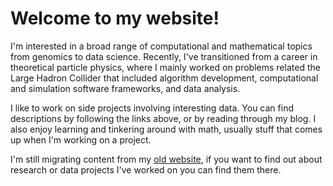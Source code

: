 <!--
.. title: About
.. slug: about
.. date: 2015-08-11 13:11:54 UTC-07:00
.. tags: about
.. category:
.. link:
.. description:
.. type: text
-->

# Welcome to my website!

I'm interested in a broad range of computational and mathematical topics from genomics to data science.  Recently, I've transitioned from a career in theoretical particle physics, where I mainly worked on problems related the Large Hadron Collider that included algorithm development, computational and simulation software frameworks, and data analysis.

I like to work on side projects involving interesting data.  You can find descriptions by following the links above, or by reading through my blog.  I also enjoy learning and tinkering around with math, usually stuff that comes up when I'm working on a project.

I'm still migrating content from my [old website](https://sites.google.com/site/jrwalsh1/ "old site"), if you want to find out about research or data projects I've worked on you can find them there.

